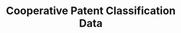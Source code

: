 ---
bigquery: https://console.cloud.google.com/bigquery?p=patents-public-data&d=cpc&page=dataset
citation: '“Cooperative Patent Classification” by the EPO and USPTO, for public use. '
contributors: EPO, USPTO
cost: None
description: Cooperative Patent Classification Data contains the scheme and definitions
  of the Cooperative Patent Classification system for classifying patent documents.
  The CPC is the result of a partnership between the EPO and the USPTO in their joint
  effort to develop a common, internationally compatible classification system for
  technical documents, in particular patent publications, which will be used by both
  offices in the patent granting process
documentation: https://www.cooperativepatentclassification.org/cpcSchemeAndDefinitions
last_edit: Mon, 04 Apr 2022 19:07:06 GMT
location: https://www.cooperativepatentclassification.org/index
maintained_by: USPTO, EPO
schema_fields: '[''breakdown_code'', ''status'', ''informativeReferences'', ''children'',
  ''notAllocatable'', ''not_allocatable'', ''synonyms'', ''childGroups'', ''residualReferences'',
  ''title_part'', ''titlePart'', ''informative_references'', ''limiting_references'',
  ''titleFull'', ''dateRevised'', ''definition'', ''date_revised'', ''applicationReferences'',
  ''additional_only'', ''residual_references'', ''title_full'', ''ipc_concordant'',
  ''application_references'', ''limitingReferences'', ''parents'', ''sizeCache'',
  ''glossary'', ''child_groups'', ''breakdownCode'', ''symbol'', ''ipcConcordant'',
  ''level'']'
shortname: cooperative_patent_classification
tags:
- patents
- science
title: Cooperative Patent Classification Data
uuid: 984374a7-16e9-4b35-9445-458daceb01bf
---
